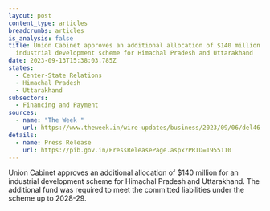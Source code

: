 ```yaml
---
layout: post
content_type: articles
breadcrumbs: articles
is_analysis: false
title: Union Cabinet approves an additional allocation of $140 million for an
  industrial development scheme for Himachal Pradesh and Uttarakhand
date: 2023-09-13T15:38:03.785Z
states:
  - Center-State Relations
  - Himachal Pradesh
  - Uttarakhand
subsectors:
  - Financing and Payment
sources:
  - name: "The Week "
    url: https://www.theweek.in/wire-updates/business/2023/09/06/del46-cab-ld-industry-incentive.html
details:
  - name: Press Release
    url: https://pib.gov.in/PressReleasePage.aspx?PRID=1955110
---
```

Union Cabinet approves an additional allocation of $140 million for an industrial development scheme for Himachal Pradesh and Uttarakhand. The additional fund was required to meet the committed liabilities under the scheme up to 2028-29.